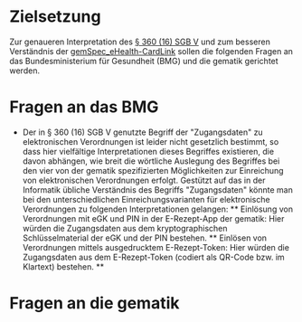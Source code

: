 # Zielsetzung
Zur genaueren Interpretation des [§ 360 (16) SGB V](https://www.gesetze-im-internet.de/sgb_5/__360.html) und zum besseren Verständnis der [gemSpec_eHealth-CardLink](https://gemspec.gematik.de/downloads/gemSpec/gemSpec_eHealth-CardLink/gemSpec_eHealth-CardLink_V1.0.0.pdf) sollen die folgenden Fragen an das Bundesministerium für Gesundheit (BMG) und die gematik gerichtet werden.
# Fragen an das BMG
* Der in § 360 (16) SGB V genutzte Begriff der "Zugangsdaten" zu elektronischen Verordnungen ist leider nicht gesetzlich bestimmt, so dass hier vielfältige Interpretationen dieses Begriffes existieren, die davon abhängen, wie breit die wörtliche Auslegung des Begriffes bei den vier von der gematik spezifizierten Möglichkeiten zur Einreichung von elektronischen Verordnungen erfolgt. Gestützt auf das in der Informatik übliche Verständnis des Begriffs "Zugangsdaten" könnte man bei den unterschiedlichen Einreichungsvarianten für elektronische Verordnungen zu folgenden Interpretationen gelangen:
** Einlösung von Verordnungen mit eGK und PIN in der E-Rezept-App der gematik: Hier würden die Zugangsdaten aus dem kryptographischen Schlüsselmaterial der eGK und der PIN bestehen.
** Einlösen von Verordnungen mittels ausgedrucktem E-Rezept-Token: Hier würden die Zugangsdaten aus dem E-Rezept-Token (codiert als QR-Code bzw. im Klartext) bestehen.
** 

# Fragen an die gematik

